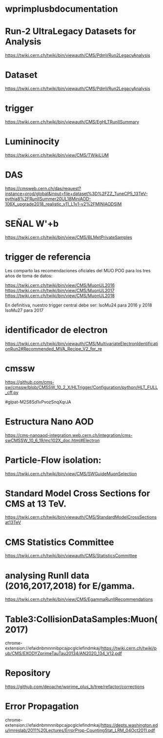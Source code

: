 # wprimplusbdocumentation
# Run-2 UltraLegacy Datasets for Analysis

https://twiki.cern.ch/twiki/bin/viewauth/CMS/PdmVRun2LegacyAnalysis

# Dataset

https://twiki.cern.ch/twiki/bin/viewauth/CMS/PdmVRun2LegacyAnalysis

# trigger

https://twiki.cern.ch/twiki/bin/viewauth/CMS/EgHLTRunIISummary

# Lumininocity

https://twiki.cern.ch/twiki/bin/view/CMS/TWikiLUM

# DAS

https://cmsweb.cern.ch/das/request?instance=prod/global&input=file+dataset%3D%2FZZ_TuneCP5_13TeV-pythia8%2FRunIISummer20UL18MiniAOD-106X_upgrade2018_realistic_v11_L1v1-v2%2FMINIAODSIM

# SEÑAL W'+b

https://twiki.cern.ch/twiki/bin/view/CMS/BLMetPrivateSamples

# trigger de referencia

Les comparto las recomendaciones oficiales del MUO POG para los tres años de toma de datos:

https://twiki.cern.ch/twiki/bin/view/CMS/MuonUL2016
https://twiki.cern.ch/twiki/bin/view/CMS/MuonUL2017
https://twiki.cern.ch/twiki/bin/view/CMS/MuonUL2018

En definitiva, nuestro trigger central debe ser:
IsoMu24 para 2016 y 2018
IsoMu27 para 2017


# identificador de electron

https://twiki.cern.ch/twiki/bin/viewauth/CMS/MultivariateElectronIdentificationRun2#Recommended_MVA_Recipe_V2_for_re


# cmssw
https://github.com/cms-sw/cmssw/blob/CMSSW_10_2_X/HLTrigger/Configuration/python/HLT_FULL_cff.py

#glpat-M2S8Sd1vPvozSnqXqrJA


# Estructura Nano AOD 
https://cms-nanoaod-integration.web.cern.ch/integration/cms-swCMSSW_10_6_19/mc102X_doc.html#Electron


# Particle-Flow isolation:

https://twiki.cern.ch/twiki/bin/view/CMS/SWGuideMuonSelection

# Standard Model Cross Sections for CMS at 13 TeV.

https://twiki.cern.ch/twiki/bin/viewauth/CMS/StandardModelCrossSectionsat13TeV

#  CMS Statistics Committee

https://twiki.cern.ch/twiki/bin/viewauth/CMS/StatisticsCommittee

# analysing RunII data (2016,2017,2018) for E/gamma.

https://twiki.cern.ch/twiki/bin/view/CMS/EgammaRunIIRecommendations

# Table3:CollisionDataSamples:Muon(2017)

chrome-extension://efaidnbmnnnibpcajpcglclefindmkaj/https://twiki.cern.ch/twiki/pub/CMS/EXODYZprimeTauTau20134/AN2020_134_V12.pdf

# Repository

https://github.com/deoache/wprime_plus_b/tree/refactor/corrections


# Error Propagation

chrome-extension://efaidnbmnnnibpcajpcglclefindmkaj/https://depts.washington.edu/imreslab/2011%20Lectures/ErrorProp-CountingStat_LRM_04Oct2011.pdf
